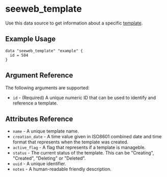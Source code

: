 # seeweb\_template

Use this data source to get information about a specific [template][1].

## Example Usage

```hcl
data "seeweb_template" "example" {
  id = 504
}
```

## Argument Reference

The following arguments are supported:

* `id` - (Required) A unique numeric ID that can be used to identify and reference a template.

## Attributes Reference

* `name` - A unique template name.
* `creation_date` - A time value given in ISO8601 combined date and time format that represents when the template was created.
* `active_flag` - A flag that represents if a template is manageble.
* `status` - The current status of the template. This can be "Creating", "Created", "Deleting" or "Deleted".
* `uuid` - A unique identifier.
* `notes` - A human-readable friendly description.

[1]: https://docs.seeweb.it/ecs/api/#list-all-templates
